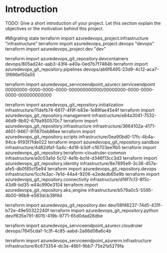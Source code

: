 # Introduction 
TODO: Give a short introduction of your project. Let this section explain the objectives or the motivation behind this project. 

#Migrating state
terraform import azuredevops_project.infrastructure "infrastructure"
terraform import azuredevops_project.devops "devops"
terraform import azuredevops_project.dev "dev"

terraform import azuredevops_git_repository.devcontainers devops/805ad24c-aab3-43f4-a40a-0ed7b7f7484b
terraform import azuredevops_git_repository.pipelines devops/ab6f6495-23d9-4c12-aca7-3f666ef50a55


terraform import azuredevops_serviceendpoint_azurecr.serviceendpoint 00000000-0000-0000-0000-000000000000/00000000-0000-0000-0000-000000000000

terraform import azuredevops_git_repository.initialization infrastructure/11defb74-6617-4f9f-b83e-1e89fae45e4f
terraform import azuredevops_git_repository.management infrastructure/e84a3041-7532-46d9-8b92-679a950570c7
terraform import azuredevops_git_repository.infrastructure infrastructure/3664102a-4171-4601-9467-911870eb86ee
terraform import azuredevops_git_repository.scripts infrastructure/0ea90bd0-17fc-4b4a-94ca-9193f7fde022
terraform import azuredevops_git_repository.sandbox infrastructure/4d82dfa1-5a4c-4d18-b3df-c16703ee1fb5
terraform import azuredevops_git_repository.terraform-cloudruler-common infrastructure/a0c03a1d-5c12-4e1b-bcfd-d346f13cc3d3
terraform import azuredevops_git_repository.identity infrastructure/8e7895e9-3c38-457a-afe5-db0f85cf5e94
terraform import azuredevops_git_repository.devops infrastructure/1ccfe3ac-7e1d-44a4-9206-e2ededb65e9b
terraform import azuredevops_git_repository.connectivity infrastructure/d16f7c13-8f5c-43d9-bd35-e44c990e3104
terraform import azuredevops_git_repository.aks_engine infrastructure/b579a0c5-5595-4b00-96b8-e583dcb38f4d


terraform import azuredevops_git_repository.dev dev/08f48237-74d5-431f-b72e-49e50322240f
terraform import azuredevops_git_repository.python dev/f635e791-8015-419b-9771-65d0dad28dbe


terraform import azuredevops_serviceendpoint_azurecr.cloudruler devops/7645cda1-1c3f-4c85-aabd-2a66d08a6c4b



terraform import azuredevops_serviceendpoint_azurerm.infrastructure infrastructure/6c673354-dc3e-48b1-9bb7-75e2fa5279fa